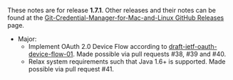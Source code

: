 These notes are for release **1.7.1**.
Other releases and their notes can be found at the [Git-Credential-Manager-for-Mac-and-Linux GitHub Releases](https://github.com/Microsoft/Git-Credential-Manager-for-Mac-and-Linux/releases) page.

* Major:
    * Implement OAuth 2.0 Device Flow according to [draft-ietf-oauth-device-flow-01](https://tools.ietf.org/html/draft-ietf-oauth-device-flow-01).  Made possible via pull requests #38, #39 and #40.
    * Relax system requirements such that Java 1.6+ is supported.  Made possible via pull request #41.
